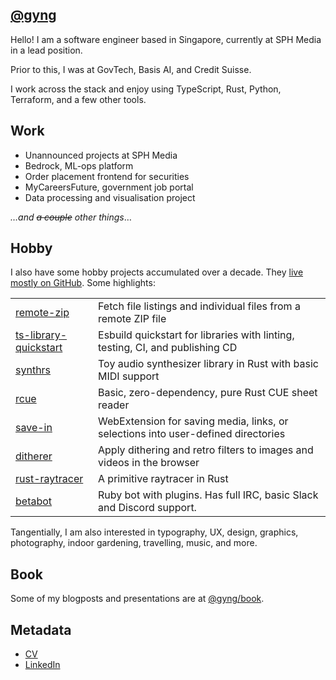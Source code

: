 ## [@gyng](https://github.com/gyng)

Hello! I am a software engineer based in Singapore, currently at SPH Media in a lead position.

Prior to this, I was at GovTech, Basis AI, and Credit Suisse.

I work across the stack and enjoy using TypeScript, Rust, Python, Terraform, and a few other tools.

## Work

- Unannounced projects at SPH Media
- Bedrock, ML-ops platform
- Order placement frontend for securities
- MyCareersFuture, government job portal
- Data processing and visualisation project

_&hellip;and ~~a couple~~ other things_&hellip;

## Hobby

I also have some hobby projects accumulated over a decade. They [live mostly on GitHub](https://github.com/gyng?tab=repositories). Some highlights:

|||
|-|-|
|[remote-zip](https://github.com/gyng/remote-zip)|Fetch file listings and individual files from a remote ZIP file|
|[ts-library-quickstart](https://github.com/gyng/ts-library-quickstart/)|Esbuild quickstart for libraries with linting, testing, CI, and publishing CD|
|[synthrs](https://github.com/gyng/synthrs)|Toy audio synthesizer library in Rust with basic MIDI support|
|[rcue](https://github.com/gyng/rcue)|Basic, zero-dependency, pure Rust CUE sheet reader|
|[save-in](https://github.com/gyng/save-in/)|WebExtension for saving media, links, or selections into user-defined directories|
|[ditherer](https://github.com/gyng/ditherer)|Apply dithering and retro filters to images and videos in the browser|
|[rust-raytracer](https://github.com/gyng/rust-raytracer)|A primitive raytracer in Rust|
|[betabot](https://github.com/gyng/betabot)|Ruby bot with plugins. Has full IRC, basic Slack and Discord support.|

Tangentially, I am also interested in typography, UX, design, graphics, photography, indoor gardening, travelling, music, and more.

## Book

Some of my blogposts and presentations are at [@gyng/book](https://gyng.github.io/book/).

## Metadata

- [CV](./cv/cv.pdf)
- [LinkedIn](https://www.linkedin.com/in/guoyou/)
